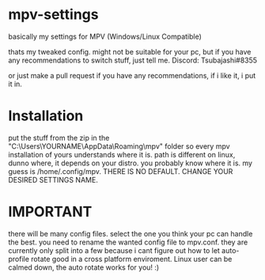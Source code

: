 # mpv-settings
basically my settings for MPV (Windows/Linux Compatible)

thats my tweaked config.
might not be suitable for your pc, but if you have any recommendations to switch stuff, just tell me.
Discord: Tsubajashi#8355

or just make a pull request if you have any recommendations, if i like it, i put it in.

# Installation
put the stuff from the zip in the "C:\Users\YOURNAME\AppData\Roaming\mpv" folder so every mpv installation of yours understands where it is.
path is different on linux, dunno where, it depends on your distro. you probably know where it is. my guess is /home/.config/mpv.
THERE IS NO DEFAULT. CHANGE YOUR DESIRED SETTINGS NAME.

# IMPORTANT
there will be many config files. select the one you think your pc can handle the best.
you need to rename the wanted config file to mpv.conf. they are currently only split into a few because i cant figure out how to let auto-profile rotate good in a cross platform enviroment.
Linux user can be calmed down, the auto rotate works for you! :)
